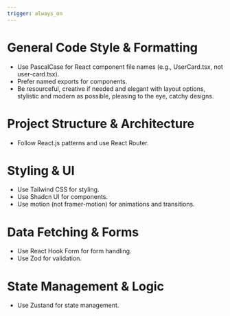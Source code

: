 ```yaml
---
trigger: always_on
---
```


# General Code Style & Formatting
- Use PascalCase for React component file names (e.g., UserCard.tsx, not user-card.tsx).
- Prefer named exports for components.
- Be resourceful, creative if needed and elegant with layout options, stylistic and modern as possible, pleasing to the eye, catchy designs.

# Project Structure & Architecture
- Follow React.js patterns and use React Router.

# Styling & UI
- Use Tailwind CSS for styling.
- Use Shadcn UI for components.
- Use motion (not framer-motion) for animations and transitions.

# Data Fetching & Forms
- Use React Hook Form for form handling.
- Use Zod for validation.

# State Management & Logic
- Use Zustand for state management.